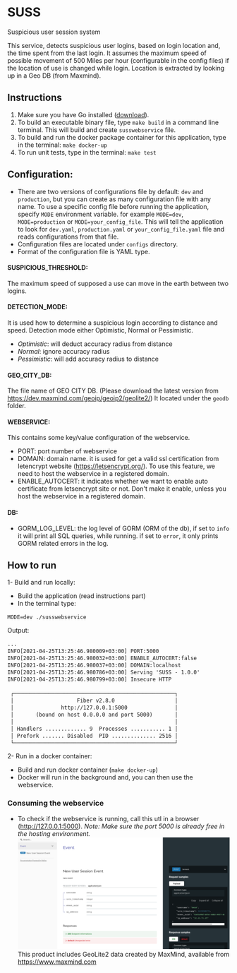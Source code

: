 # SUSS
Suspicious user session system

This service, detects suspicious user logins, based on login location and, the time spent from the last login.
It assumes the maximum speed of possible movement of 500 Miles per hour (configurable in the config files) if the location of use is changed while login.
Location is extracted by looking up in a Geo DB (from Maxmind).

## Instructions

1. Make sure you have Go installed ([download](https://golang.org/dl/)).
2. To build an executable binary file, type `make build` in a command line terminal. This will build and create `susswebservice` file.
3. To build and run the docker package container for this application, type in the terminal: ``make docker-up``
4. To run unit tests, type in the terminal: ``make test``

## Configuration:
- There are two versions of configurations file by default: `dev` and `production`, but you can create as many configuration file with any name. To use a specific config file before running the application, specify `MODE` environment variable. for example `MODE=dev`, `MODE=production` or `MODE=your_config_file`. This will tell the application to look for `dev.yaml`, `production.yaml` or `your_config_file.yaml` file and reads configurations from that file.
- Configuration files are located under ``configs`` directory.
- Format of the configuration file is YAML type.

#### SUSPICIOUS_THRESHOLD:

The maximum speed of supposed a use can move in the earth between two logins. 

#### DETECTION_MODE:

It is used how to determine a suspicious login according to distance and speed.
Detection mode either Optimistic, Normal or Pessimistic.

- _Optimistic_:   will deduct accuracy radius from distance
- _Normal_:       ignore accuracy radius
- _Pessimistic_:  will add accuracy radius to distance

#### GEO_CITY_DB:
The file name of GEO CITY DB. (Please download the latest version from https://dev.maxmind.com/geoip/geoip2/geolite2/)
It located under the ``geodb`` folder.

#### WEBSERVICE:

This contains some key/value configuration of the webservice.
- PORT: port number of webservice
- DOMAIN: domain name. it is used for get a valid ssl certification from letencrypt website (https://letsencrypt.org/). To use this feature, we need to host the webservice in a registered domain.
- ENABLE_AUTOCERT: it indicates whether we want to enable auto certificate from letsencrypt site or not. Don't make it enable, unless you host the webservice in a registered domain.

#### DB:
- GORM_LOG_LEVEL: the log level of GORM (ORM of the db), if set to `info` it will print all SQL queries, while running. if set to `error`, it only prints GORM related errors in the log.

## How to run
1- Build and run locally:
- Build the application (read instructions part)
- In the terminal type:
```
MODE=dev ./susswebservice
```

Output:
```
...
INFO[2021-04-25T13:25:46.980009+03:00] PORT:5000                                    
INFO[2021-04-25T13:25:46.980032+03:00] ENABLE_AUTOCERT:false                        
INFO[2021-04-25T13:25:46.980037+03:00] DOMAIN:localhost                             
INFO[2021-04-25T13:25:46.980786+03:00] Serving 'SUSS - 1.0.0'                       
INFO[2021-04-25T13:25:46.980799+03:00] Insecure HTTP                                

 ┌───────────────────────────────────────────────────┐ 
 │                    Fiber v2.8.0                   │ 
 │               http://127.0.0.1:5000               │ 
 │       (bound on host 0.0.0.0 and port 5000)       │ 
 │                                                   │ 
 │ Handlers ............. 9  Processes ........... 1 │ 
 │ Prefork ....... Disabled  PID .............. 2516 │ 
 └───────────────────────────────────────────────────┘ 
```

2- Run in a docker container:

- Build and run docker container (`make docker-up`)
- Docker will run in the background and, you can then use the webservice.

### Consuming the webservice

- To check if the webservice is running, call this utl in a browser (http://127.0.0.1:5000).
_Note: Make sure the port 5000 is already free in the hosting environment._
  ![SUSS home page](https://raw.githubusercontent.com/hojabri/suss/main/static/suus_first_page.png)  
This product includes GeoLite2 data created by MaxMind, available from
https://www.maxmind.com